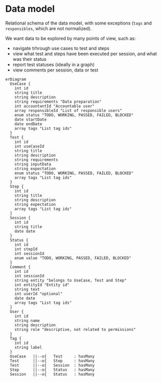 # Data model

Relational schema of the data model, with some exceptions (`tags` and `responsibles`, which are not normalized).

We want data to be explored by many points of view, such as:

- navigate trhrough use cases to test and steps
- view what test and steps have been executed per session, and what was their status
- report test statuses (ideally in a graph)
- view comments per session, data or test

```mermaid
erDiagram  
  UseCase {
    int id
    string title
    string description
    string requirements "Data preparation"
    int accountantId "Accountable user"
    array responsibleId "List of responsible users"
    enum status "TODO, WORKING, PASSED, FAILED, BLOCKED"
    date startDate
    date endDate
    array tags "List tag ids"
  }
  Test {
    int id
    int useCaseId
    string title
    string description
    string requirements
    string inputData
    string expectation
    enum status "TODO, WORKING, PASSED, FAILED, BLOCKED"
    array tags "List tag ids"
  }
  Step {
    int id
    string title
    string description
    string expectation
    array tags "List tag ids"
  }
  Session {
    int id
    string title
    date date
  }
  Status {
    int id
    int stepId
    int sessionId
    enum value "TODO, WORKING, PASSED, FAILED, BLOCKED"
  }
  Comment {
    int id
    int sessionId
    string entity "belongs to UseCase, Test and Step"
    int entityId "Entity id"
    string text
    int userId "optional"
    date date
    array tags "List tag ids"
  }
  User {
    int id
    string name
    string description
    string role "descriptive, not related to permissions"
  }
  Tag {
    int id
    string label
  }
  UseCase   ||--o{   Test     : hasMany
  Test      ||--o{   Step     : hasMany
  Test      ||--o{   Session  : hasMany
  Step      ||--o{   Status   : hasMany
  Session   ||--o{   Status   : hasMany 
```
